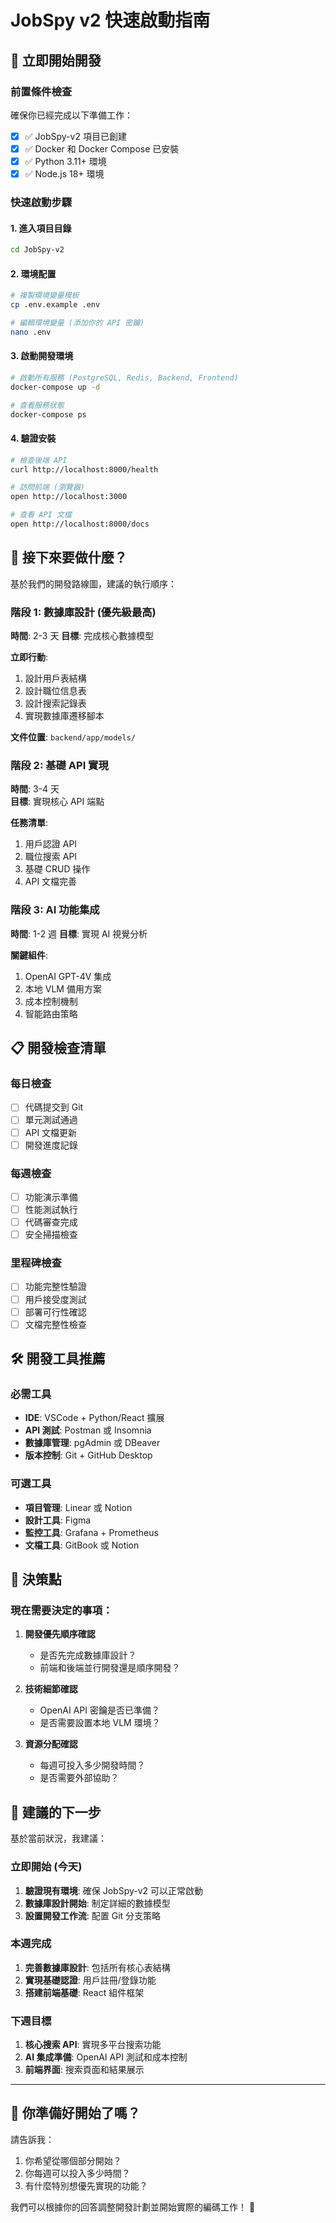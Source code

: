 # JobSpy v2 快速啟動指南

## 🚀 立即開始開發

### 前置條件檢查
確保你已經完成以下準備工作：
- [x] ✅ JobSpy-v2 項目已創建
- [x] ✅ Docker 和 Docker Compose 已安裝
- [x] ✅ Python 3.11+ 環境
- [x] ✅ Node.js 18+ 環境

### 快速啟動步驟

#### 1. 進入項目目錄
```bash
cd JobSpy-v2
```

#### 2. 環境配置
```bash
# 複製環境變量模板
cp .env.example .env

# 編輯環境變量 (添加你的 API 密鑰)
nano .env
```

#### 3. 啟動開發環境
```bash
# 啟動所有服務 (PostgreSQL, Redis, Backend, Frontend)
docker-compose up -d

# 查看服務狀態
docker-compose ps
```

#### 4. 驗證安裝
```bash
# 檢查後端 API
curl http://localhost:8000/health

# 訪問前端 (瀏覽器)
open http://localhost:3000

# 查看 API 文檔
open http://localhost:8000/docs
```

## 🎯 接下來要做什麼？

基於我們的開發路線圖，建議的執行順序：

### 階段 1: 數據庫設計 (優先級最高) 
**時間**: 2-3 天
**目標**: 完成核心數據模型

**立即行動**:
1. 設計用戶表結構
2. 設計職位信息表
3. 設計搜索記錄表
4. 實現數據庫遷移腳本

**文件位置**: `backend/app/models/`

### 階段 2: 基礎 API 實現
**時間**: 3-4 天  
**目標**: 實現核心 API 端點

**任務清單**:
1. 用戶認證 API
2. 職位搜索 API  
3. 基礎 CRUD 操作
4. API 文檔完善

### 階段 3: AI 功能集成
**時間**: 1-2 週
**目標**: 實現 AI 視覺分析

**關鍵組件**:
1. OpenAI GPT-4V 集成
2. 本地 VLM 備用方案
3. 成本控制機制
4. 智能路由策略

## 📋 開發檢查清單

### 每日檢查
- [ ] 代碼提交到 Git
- [ ] 單元測試通過
- [ ] API 文檔更新
- [ ] 開發進度記錄

### 每週檢查  
- [ ] 功能演示準備
- [ ] 性能測試執行
- [ ] 代碼審查完成
- [ ] 安全掃描檢查

### 里程碑檢查
- [ ] 功能完整性驗證
- [ ] 用戶接受度測試
- [ ] 部署可行性確認
- [ ] 文檔完整性檢查

## 🛠️ 開發工具推薦

### 必需工具
- **IDE**: VSCode + Python/React 擴展
- **API 測試**: Postman 或 Insomnia
- **數據庫管理**: pgAdmin 或 DBeaver
- **版本控制**: Git + GitHub Desktop

### 可選工具
- **項目管理**: Linear 或 Notion
- **設計工具**: Figma 
- **監控工具**: Grafana + Prometheus
- **文檔工具**: GitBook 或 Notion

## 🚦 決策點

### 現在需要決定的事項：

1. **開發優先順序確認**
   - 是否先完成數據庫設計？
   - 前端和後端並行開發還是順序開發？

2. **技術細節確認**  
   - OpenAI API 密鑰是否已準備？
   - 是否需要設置本地 VLM 環境？

3. **資源分配確認**
   - 每週可投入多少開發時間？
   - 是否需要外部協助？

## 🎯 建議的下一步

基於當前狀況，我建議：

### 立即開始 (今天)
1. **驗證現有環境**: 確保 JobSpy-v2 可以正常啟動
2. **數據庫設計開始**: 制定詳細的數據模型
3. **設置開發工作流**: 配置 Git 分支策略

### 本週完成
1. **完善數據庫設計**: 包括所有核心表結構
2. **實現基礎認證**: 用戶註冊/登錄功能
3. **搭建前端基礎**: React 組件框架

### 下週目標
1. **核心搜索 API**: 實現多平台搜索功能
2. **AI 集成準備**: OpenAI API 測試和成本控制
3. **前端界面**: 搜索頁面和結果展示

---

## 🤔 你準備好開始了嗎？

請告訴我：
1. 你希望從哪個部分開始？
2. 你每週可以投入多少時間？
3. 有什麼特別想優先實現的功能？

我們可以根據你的回答調整開發計劃並開始實際的編碼工作！ 🚀